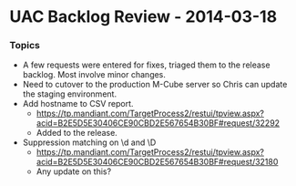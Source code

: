 UAC Backlog Review - 2014-03-18
===============================

### Topics
- A few requests were entered for fixes, triaged them to the release backlog.  Most involve minor changes.
- Need to cutover to the production M-Cube server so Chris can update the staging environment.
- Add hostname to CSV report.
    - https://tp.mandiant.com/TargetProcess2/restui/tpview.aspx?acid=B2E5D5E30406CE90CBD2E567654B30BF#request/32292
    - Added to the release.
- Suppression matching on \d and \D
    - https://tp.mandiant.com/TargetProcess2/restui/tpview.aspx?acid=B2E5D5E30406CE90CBD2E567654B30BF#request/32180
    - Any update on this?
